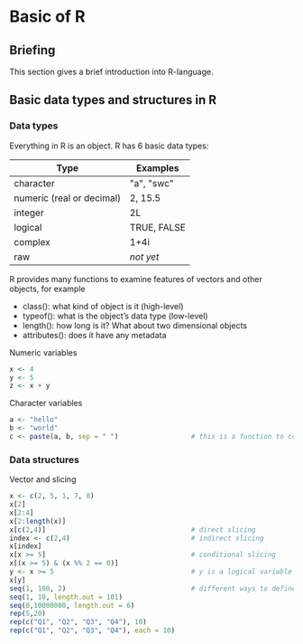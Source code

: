 # Basic of R

## Briefing
This section gives a brief introduction into R-language. 


## Basic data types and structures in R

### Data types
Everything in R is an object. R has 6 basic data types:

| Type | Examples |
| ---  | ---      |
| character                 | "a", "swc"  |
| numeric (real or decimal) | 2, 15.5     |
| integer                   | 2L          |
| logical                   | TRUE, FALSE |
| complex                   | 1+4i        |
| raw                       | _not yet_   |

R provides many functions to examine features of vectors and other objects, for example
- class(): what kind of object is it (high-level)
- typeof(): what is the object’s data type (low-level)
- length(): how long is it? What about two dimensional objects
- attributes(): does it have any metadata

Numeric variables

```r
x <- 4
y <- 5
z <- x + y
```

Character variables

```r
a <- "hello"
b <- "world"
c <- paste(a, b, sep = " ")                  # this is a function to concate two strings
```


### Data structures
Vector and slicing

```r
x <- c(2, 5, 1, 7, 8)
x[2]
x[2:4]
x[2:length(x)]
x[c(2,4)]                                    # direct slicing
index <- c(2,4)                              # indirect slicing
x[index]
x[x >= 5]                                    # conditional slicing
x[(x >= 5) & (x %% 2 == 0)]
y <- x >= 5                                  # y is a logical variable                    
x[y]
seq(1, 100, 2)                               # different ways to define a sequence
seq(1, 10, length.out = 101)
seq(0,10000000, length.out = 6)
rep(5,20)
rep(c("Q1", "Q2", "Q3", "Q4"), 10)
rep(c("Q1", "Q2", "Q3", "Q4"), each = 10)
```

